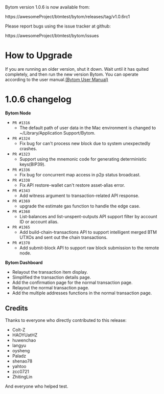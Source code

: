 Bytom version 1.0.6 is now available from:

  https://awesomeProject/btmtest/bytom/releases/tag/v1.0.6rc1


Please report bugs using the issue tracker at github:

  https://awesomeProject/btmtest/bytom/issues

How to Upgrade
===============

If you are running an older version, shut it down. Wait until it has quited completely, and then run the new version Bytom.
You can operate according to the user manual.[(Bytom User Manual)](https://bytom.io/wp-content/themes/freddo/images/wallet/BytomUsermanualV1.0_en.pdf)


1.0.6 changelog
================
__Bytom Node__

+ `PR #1316`
    - The default path of user data in the Mac environment is changed to ~/Library/Application Support/Bytom.
+ `PR #1324`
    - Fix bug for can't process new block due to system unexpectedly crashes.
+ `PR #1323`
    - Support using the mnemonic code for generating deterministic keys(BIP39).
+ `PR #1336`
    - Fix bug for concurrent map access in p2p status broadcast.
+ `PR #1338`
    - Fix API restore-wallet can't restore asset-alias error.
+ `PR #1343`
    - Add witness argument to transaction-related API response.
+ `PR #1369`
    - upgrade the estimate gas function to handle the edge case.
+ `PR #1368`
    - List-balances and list-unspent-outputs API support filter by account ID or account alias.
+ `PR #1365`
    - Add build-chain-transactions API to support intelligent merged BTM UTXOs and sent out the chain transactions.
+ `PR #1378`
    - Add submit-block API to support raw block submission to the remote node.


__Bytom Dashboard__

- Relayout the transaction item display.
- Simplified the transaction details page.
- Add the confirmation page for the normal transaction page.
- Relayout the normal transaction page.
- Add the multiple addresses functions in the normal transaction page.

Credits
--------

Thanks to everyone who directly contributed to this release:

- Colt-Z
- HAOYUatHZ
- huwenchao
- langyu
- oysheng
- Paladz
- shenao78
- yahtoo
- zcc0721
- ZhitingLin

And everyone who helped test.

